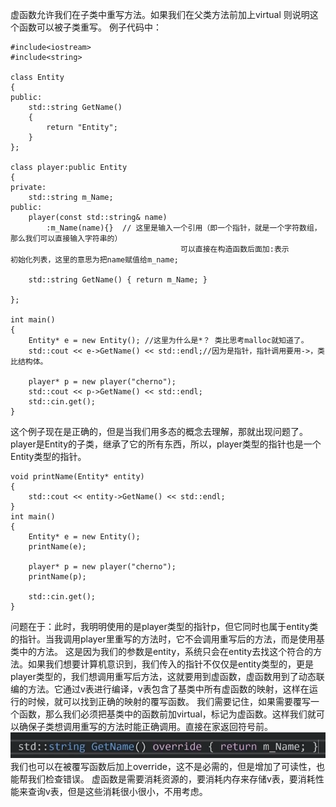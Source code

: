 虚函数允许我们在子类中重写方法。如果我们在父类方法前加上virtual 则说明这个函数可以被子类重写。
例子代码中：
```
#include<iostream>
#include<string>

class Entity
{
public:
	std::string GetName()
	{
		return "Entity";
	}
};

class player:public Entity
{
private:
	std::string m_Name;
public:
	player(const std::string& name)
		:m_Name(name){}  // 这里是输入一个引用（即一个指针，就是一个字符数组，那么我们可以直接输入字符串的） 
                                      可以直接在构造函数后面加:表示
初始化列表，这里的意思为把name赋值给m_name;

	std::string GetName() { return m_Name; }

};

int main()
{
	Entity* e = new Entity(); //这里为什么是*？ 类比思考malloc就知道了。
	std::cout << e->GetName() << std::endl;//因为是指针，指针调用要用->，类比结构体。

	player* p = new player("cherno");
	std::cout << p->GetName() << std::endl;
	std::cin.get();
}
```
这个例子现在是正确的，但是当我们用多态的概念去理解，那就出现问题了。
player是Entity的子类，继承了它的所有东西，所以，player类型的指针也是一个Entity类型的指针。
```
void printName(Entity* entity)
{
	std::cout << entity->GetName() << std::endl;
}
int main()
{
	Entity* e = new Entity();
	printName(e);

	player* p = new player("cherno");
	printName(p);

	std::cin.get();
}
```
问题在于：此时，我明明使用的是player类型的指针p，但它同时也属于entity类的指针。当我调用player里重写的方法时，它不会调用重写后的方法，而是使用基类中的方法。
这是因为我们的参数是entity，系统只会在entity去找这个符合的方法。如果我们想要计算机意识到，我们传入的指针不仅仅是entity类型的，更是player类型的，我们想调用重写后方法，这就要用到虚函数，虚函数用到了动态联编的方法。它通过v表进行编译，v表包含了基类中所有虚函数的映射，这样在运行的时候，就可以找到正确的映射的覆写函数。
我们需要记住，如果需要覆写一个函数，那么我们必须把基类中的函数前加virtual，标记为虚函数。这样我们就可以确保子类想调用重写的方法时能正确调用。直接在家返回符号前。
![](attachments/虚函数_image_0.png)
我们也可以在被覆写函数后加上override，这不是必需的，但是增加了可读性，也能帮我们检查错误。
虚函数是需要消耗资源的，要消耗内存来存储v表，要消耗性能来查询v表，但是这些消耗很小很小，不用考虑。